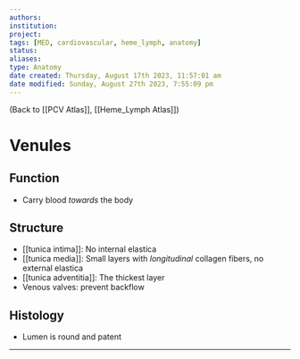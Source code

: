 ```yaml
---
authors: 
institution: 
project: 
tags: [MED, cardiovascular, heme_lymph, anatomy]
status: 
aliases: 
type: Anatomy
date created: Thursday, August 17th 2023, 11:57:01 am
date modified: Sunday, August 27th 2023, 7:55:09 pm
---
```


(Back to [[PCV Atlas]], [[Heme_Lymph Atlas]])

# Venules
## Function
- Carry blood _towards_ the body
## Structure
- [[tunica intima]]: No internal elastica
- [[tunica media]]: Small layers with _longitudinal_ collagen fibers, no external elastica
- [[tunica adventitia]]: The thickest layer
- Venous valves: prevent backflow
## Histology
- Lumen is round and patent

---
